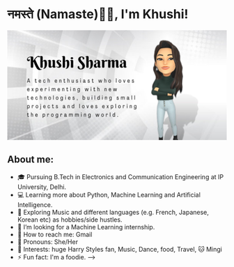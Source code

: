 # नमस्ते (Namaste)🙏🏻, I'm Khushi!

![grab-landing-page](https://github.com/khushisharma-official/khushisharma-official/blob/main/Banner2.png)

## About me: 

- 🎓 Pursuing B.Tech in Electronics and Communication Engineering at IP University, Delhi.
- 💻 Learning more about Python, Machine Learning and Artificial Intelligence.
- 🍂 Exploring Music and different languages (e.g. French, Japanese, Korean etc) as hobbies/side hustles.
- 🤔 I’m looking for a Machine Learning internship.
- 💬 How to reach me: Gmail
- 👩 Pronouns: She/Her
- 🌻 Interests: huge Harry Styles fan, Music, Dance, food, Travel, 🐱 Mingi
- ⚡ Fun fact: I'm a foodie.
-->
